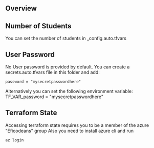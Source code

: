 ## Overview

## Number of Students

You can set the number of students in _config.auto.tfvars

## User Password
No User password is provided by default.
You can create a secrets.auto.tfvars file in this folder and add:
```
password = "mysecretpasswordhere"
```
Alternatively you can set the following environment variable:
TF_VAR_password = "mysecretpasswordhere" 

## Terraform State

Accessing terraform state requires you to be a member of the azure "Eficodeans" group
Also you need to install azure cli and run

```
az login
```
